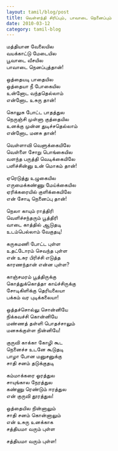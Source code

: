 ```yaml
---
layout: tamil/blog/post
title: வெள்ளந்தி சிரிப்பும், பாவாடை நெனைப்பும்
date: 2010-03-12
category: tamil-blog
---
```


மத்தியான வேலையில <br/>
வயக்காட்டு மேடையில <br/>
பூவாடை வீசயில <br/>
பாவாடை நெனப்புத்தான்!

ஒத்தையடி பாதையில <br/>
ஒத்தையா நீ போகையில <br/>
உன்னோட வந்ததெல்லாம் <br/>
என்னோட உசுரு தான்!

கொலுசு போட்ட பாதத்துல <br/>
நெருஞ்சி முள்ளு குத்தையில <br/>
உனக்கு முன்ன துடிச்சதெல்லாம் <br/>
என்னோட மனசு தான்!

வெள்ளாவி வெளுக்கையிலே <br/>
வெள்ளை சோறு பொங்கையில <br/>
வளந்த பருத்தி வெடிக்கையிலே <br/>
பளிச்சின்னு உன் மொகம் தான்!

ஏரெடுத்து உழுகையில <br/>
எருமைக்கண்ணு மேய்க்கையில <br/>
ஏரிக்கரையில் குளிக்கையிலே <br/>
என் சோடி நெனைப்பு தான்!

நெலா காயும் ராத்திரி <br/>
வெளிச்சந்தரும் பூத்திரி <br/>
வாடை காத்தில் ஆடுதடி <br/>
உடம்பெல்லாம் வேகுதடி!

கருகமணி போட்ட புள்ள <br/>
உதட்டோரம் செவந்த புள்ள <br/>
என் உசுர பிரிச்சி எடுத்த <br/>
காரணந்தான் என்ன புள்ள?

காஞ்சமரம் பூத்திருக்கு <br/>
கொத்துக்கொத்தா காய்ச்சிருக்கு <br/>
சோடிகிளிக்கு தெரியலையா <br/>
பக்கம் வர புடிக்கலையா!

ஒத்தச்சொல்லு சொன்னியே <br/>
நிக்கவச்சி கொன்னியே <br/>
மண்ணத் தள்ளி பொதச்சாலும் <br/>
மனசுக்குள்ள நின்னியே!

குருவி காக்கா கோழி கூட <br/>
நெனைச்ச உடனே கூடுதடி <br/>
பாழா போன மனுசனுக்கு <br/>
சாதி சனம் தடுக்குதடி

கம்மாக்கரை ஓரத்துல <br/>
சாயுங்கால நேரத்துல <br/>
கண்ணு ரெண்டும் ஈரத்துல <br/>
என் குருவி தூரத்துல!

ஒத்தையில நின்னாலும் <br/>
சாதி சனம் கொன்னாலும் <br/>
என் உசுரு உனக்காக <br/>
சத்தியமா வரும் புள்ள

சத்தியமா வரும் புள்ள!

